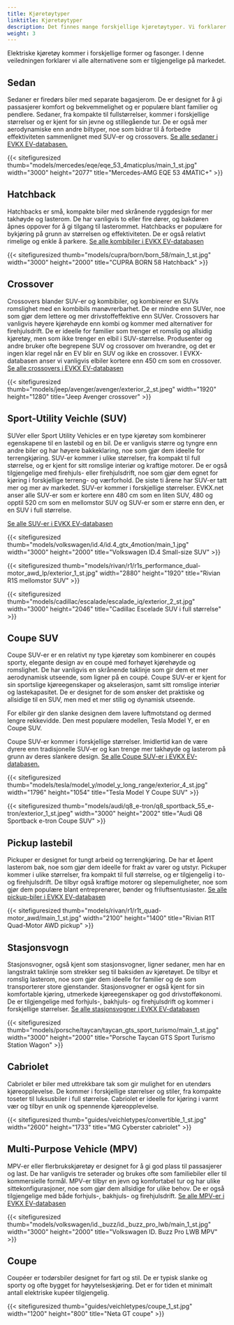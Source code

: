 ```yaml
---
title: Kjøretøytyper
linktitle: Kjøretøytyper
description: Det finnes mange forskjellige kjøretøytyper. Vi forklarer forskjellen.
weight: 3
---
```

<!-- markdownlint-disable MD033 -->
Elektriske kjøretøy kommer i forskjellige former og fasonger. I denne veiledningen forklarer vi alle alternativene som er tilgjengelige på markedet.

## Sedan

Sedaner er firedørs biler med separate bagasjerom. De er designet for å gi passasjerer komfort og bekvemmelighet og er populære blant familier og pendlere. Sedaner, fra kompakte til fullstørrelser, kommer i forskjellige størrelser og er kjent for sin jevne og stillegående tur. De er også mer aerodynamiske enn andre biltyper, noe som bidrar til å forbedre effektiviteten sammenlignet med SUV-er og crossovers. [Se alle sedaner i EVKX EV-databasen.](https://evkx.net/evsearch/?sortOrder=Name&evType=Sedan)

{{< sitefiguresized thumb="models/mercedes/eqe/eqe_53_4maticplus/main_1_st.jpg" width="3000" height="2077" title="Mercedes-AMG EQE 53 4MATIC+" >}}

## Hatchback

Hatchbacks er små, kompakte biler med skrånende ryggdesign for mer takhøyde og lasterom. De har vanligvis to eller fire dører, og bakdøren åpnes oppover for å gi tilgang til lasterommet. Hatchbacks er populære for bykjøring på grunn av størrelsen og effektiviteten. De er også relativt rimelige og enkle å parkere. [Se alle kombibiler i EVKX EV-databasen](https://evkx.net/evsearch/?sortOrder=Name&evType=Hatchback)

{{< sitefiguresized thumb="models/cupra/born/born_58/main_1_st.jpg" width="3000" height="2000" title="CUPRA BORN 58 Hatchback" >}}

## Crossover

Crossovers blander SUV-er og kombibiler, og kombinerer en SUVs romslighet med en kombibils manøvrerbarhet. De er mindre enn SUVer, noe som gjør dem lettere og mer drivstoffeffektive enn SUVer. Crossovers har vanligvis høyere kjørehøyde enn kombi og kommer med alternativer for firehjulsdrift. De er ideelle for familier som trenger et romslig og allsidig kjøretøy, men som ikke trenger en elbil i SUV-størrelse. Produsenter og andre bruker ofte begrepene SUV og crossover om hverandre, og det er ingen klar regel når en EV blir en SUV og ikke en crossover. I EVKX-databasen anser vi vanligvis elbiler kortere enn 450 cm som en crossover. [Se alle crossovers i EVKX EV-databasen](https://evkx.net/evsearch/?sortOrder=Name&evType=Crossover)

{{< sitefiguresized thumb="models/jeep/avenger/avenger/exterior_2_st.jpeg" width="1920" height="1280" title="Jeep Avenger crossover" >}}

## Sport-Utility Veichle (SUV)

SUVer eller Sport Utility Vehicles er en type kjøretøy som kombinerer egenskapene til en lastebil og en bil. De er vanligvis større og tyngre enn andre biler og har høyere bakkeklaring, noe som gjør dem ideelle for terrengkjøring. SUV-er kommer i ulike størrelser, fra kompakt til full størrelse, og er kjent for sitt romslige interiør og kraftige motorer. De er også tilgjengelige med firehjuls- eller firehjulsdrift, noe som gjør dem egnet for kjøring i forskjellige terreng- og værforhold. De siste ti årene har SUV-er tatt mer og mer av markedet. SUV-er kommer i forskjellige størrelser. EVKX.net anser alle SUV-er som er kortere enn 480 cm som en liten SUV, 480 og opptil 520 cm som en mellomstor SUV og SUV-er som er større enn den, er en SUV i full størrelse.

[Se alle SUV-er i EVKX EV-databasen](https://evkx.net/evsearch/?sortOrder=Name&evType=SUV)

{{< sitefiguresized thumb="models/volkswagen/id.4/id.4_gtx_4motion/main_1.jpg" width="3000" height="2000" title="Volkswagen ID.4 Small-size SUV" >}}

{{< sitefiguresized thumb="models/rivan/r1/r1s_performance_dual-motor_awd_lp/exterior_1_st.jpg" width="2880" height="1920" title="Rivian R1S mellomstor SUV" >}}

{{< sitefiguresized thumb="models/cadillac/escalade/escalade_iq/exterior_2_st.jpg" width="3000" height="2046" title="Cadillac Escelade SUV i full størrelse" >}}

## Coupe SUV

Coupe SUV-er er en relativt ny type kjøretøy som kombinerer en coupés sporty, elegante design av en coupé med forhøyet kjørehøyde og romslighet. De har vanligvis en skrånende taklinje som gir dem et mer aerodynamisk utseende, som ligner på en coupé. Coupe SUV-er er kjent for sin sportslige kjøreegenskaper og akselerasjon, samt sitt romslige interiør og lastekapasitet. De er designet for de som ønsker det praktiske og allsidige til en SUV, men med et mer stilig og dynamisk utseende.

For elbiler gir den slanke designen dem lavere luftmotstand og dermed lengre rekkevidde. Den mest populære modellen, Tesla Model Y, er en Coupe SUV.

Coupe SUV-er kommer i forskjellige størrelser. Imidlertid kan de være dyrere enn tradisjonelle SUV-er og kan trenge mer takhøyde og lasterom på grunn av deres slankere design. [Se alle Coupe SUV-er i EVKX EV-databasen.](https://evkx.net/evsearch/?sortOrder=Name&evType=CoupeSUV)

{{< sitefiguresized thumb="models/tesla/model_y/model_y_long_range/exterior_4_st.jpg" width="1796" height="1054" title="Tesla Model Y Coupe SUV" >}}

{{< sitefiguresized thumb="models/audi/q8_e-tron/q8_sportback_55_e-tron/exterior_1_st.jpeg" width="3000" height="2002" title="Audi Q8 Sportback e-tron Coupe SUV" >}}
## Pickup lastebil

Pickuper er designet for tungt arbeid og terrengkjøring. De har et åpent lasterom bak, noe som gjør dem ideelle for frakt av varer og utstyr. Pickuper kommer i ulike størrelser, fra kompakt til full størrelse, og er tilgjengelig i to- og firehjulsdrift. De tilbyr også kraftige motorer og slepemuligheter, noe som gjør dem populære blant entreprenører, bønder og friluftsentusiaster. [Se alle pickup-biler i EVKX EV-databasen](https://evkx.net/evsearch/?sortOrder=Name&evType=PickupTruck)

{{< sitefiguresized thumb="models/rivan/r1/r1t_quad-motor_awd/main_1_st.jpg" width="2100" height="1400" title="Rivian R1T Quad-Motor AWD pickup" >}}

## Stasjonsvogn

Stasjonsvogner, også kjent som stasjonsvogner, ligner sedaner, men har en langstrakt taklinje som strekker seg til baksiden av kjøretøyet. De tilbyr et romslig lasterom, noe som gjør dem ideelle for familier og de som transporterer store gjenstander. Stasjonsvogner er også kjent for sin komfortable kjøring, utmerkede kjøreegenskaper og god drivstofføkonomi. De er tilgjengelige med forhjuls-, bakhjuls- og firehjulsdrift og kommer i forskjellige størrelser. [Se alle stasjonsvogner i EVKX EV-databasen](https://evkx.net/evsearch/?sortOrder=Name&evType=StationWagon)

{{< sitefiguresized thumb="models/porsche/taycan/taycan_gts_sport_turismo/main_1_st.jpg" width="3000" height="2000" title="Porsche Taycan GTS Sport Turismo Station Wagon" >}}

## Cabriolet

Cabriolet er biler med uttrekkbare tak som gir mulighet for en utendørs kjøreopplevelse. De kommer i forskjellige størrelser og stiler, fra kompakte toseter til luksusbiler i full størrelse. Cabriolet er ideelle for kjøring i varmt vær og tilbyr en unik og spennende kjøreopplevelse.

{{< sitefiguresized thumb="guides/veichletypes/convertible_1_st.jpg" width="2600" height="1733" title="MG Cyberster cabriolet" >}}

## Multi-Purpose Vehicle (MPV)

MPV-er eller flerbrukskjøretøy er designet for å gi god plass til passasjerer og last. De har vanligvis tre seterader og brukes ofte som familiebiler eller til kommersielle formål. MPV-er tilbyr en jevn og komfortabel tur og har ulike sittekonfigurasjoner, noe som gjør dem allsidige for ulike behov. De er også tilgjengelige med både forhjuls-, bakhjuls- og firehjulsdrift. [Se alle MPV-er i EVKX EV-databasen](https://evkx.net/evsearch/?sortOrder=Name&evType=MPV)

{{< sitefiguresized thumb="models/volkswagen/id._buzz/id._buzz_pro_lwb/main_1_st.jpg" width="3000" height="2000" title="Volkswagen ID. Buzz Pro LWB MPV" >}}

## Coupe

Coupéer er todørsbiler designet for fart og stil. De er typisk slanke og sporty og ofte bygget for høyytelseskjøring. Det er for tiden et minimalt antall elektriske kupéer tilgjengelig.

{{< sitefiguresized thumb="guides/veichletypes/coupe_1_st.jpg" width="1200" height="800" title="Neta GT coupe" >}}